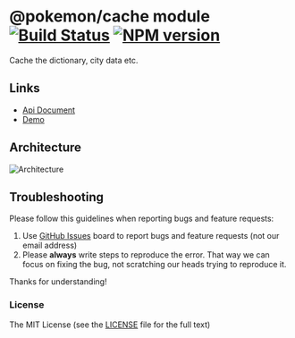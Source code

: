 # @pokemon/cache module [![Build Status](https://img.shields.io/travis/1ziton/pokemon/master.svg?style=flat-square)](https://travis-ci.org/1ziton/pokemon) [![NPM version](https://img.shields.io/npm/v/@pokemon/cache.svg?style=flat-square)](https://www.npmjs.com/package/@pokemon/cache)

Cache the dictionary, city data etc.

## Links

- [Api Document](https://pokemon.1ziton.com/cache)
- [Demo](//1ziton.github.io/1ziton/)

## Architecture

![Architecture](https://raw.githubusercontent.com/1ziton/pokemon/master/_screenshot/architecture.png)

## Troubleshooting

Please follow this guidelines when reporting bugs and feature requests:

1. Use [GitHub Issues](https://github.com/1ziton/pokemon/issues) board to report bugs and feature requests (not our email address)
2. Please **always** write steps to reproduce the error. That way we can focus on fixing the bug, not scratching our heads trying to reproduce it.

Thanks for understanding!

### License

The MIT License (see the [LICENSE](https://github.com/1ziton/pokemon/blob/master/LICENSE) file for the full text)
